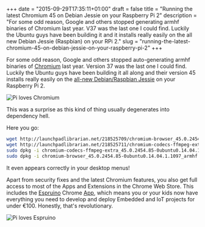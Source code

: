 +++
date = "2015-09-29T17:35:11+01:00"
draft = false
title = "Running the latest Chromium 45 on Debian Jessie on your Raspberry Pi 2"
description = "For some odd reason, Google and others stopped generating armhf binaries of Chromium last year. V37 was the last one I could find. Luckily the Ubuntu guys have been building it and it installs really easily on the all new Debian Jessie (Raspbian) on your RPi 2."
slug = "running-the-latest-chromium-45-on-debian-jessie-on-your-raspberry-pi-2"
+++

For some odd reason, Google and others stopped auto-generating armhf binaries of [Chromium](https://www.chromium.org/Home) last year. Version 37 was the last one I could find. Luckily the Ubuntu guys have been building it all along and their version 45 installs really easily on the [all-new Debian/Raspbian Jessie](https://www.raspberrypi.org/blog/raspbian-jessie-is-here/) on your Raspberry Pi 2.

![Pi loves Chromium](http://conoroneill.net.s3.amazonaws.com/wp-content/uploads/2015/09/pi_heart_chrome.png)

This was a surprise as this kind of thing usually degenerates into dependency hell.

Here you go:

```bash
wget http://launchpadlibrarian.net/218525709/chromium-browser_45.0.2454.85-0ubuntu0.14.04.1.1097_armhf.deb
wget http://launchpadlibrarian.net/218525711/chromium-codecs-ffmpeg-extra_45.0.2454.85-0ubuntu0.14.04.1.1097_armhf.deb
sudo dpkg -i chromium-codecs-ffmpeg-extra_45.0.2454.85-0ubuntu0.14.04.1.1097_armhf.deb
sudo dpkg -i chromium-browser_45.0.2454.85-0ubuntu0.14.04.1.1097_armhf.deb
```

It even appears correctly in your desktop menus!

Apart from security fixes and the latest Chromium features, you also get full access to most of the Apps and Extensions in the Chrome Web Store. This includes the [Espruino](http://www.espruino.com/Order#distributors) Chrome [App](https://chrome.google.com/webstore/detail/espruino-web-ide/bleoifhkdalbjfbobjackfdifdneehpo), which means you or your kids now have everything you need to develop and deploy Embedded and IoT projects for under €100. Honestly, that's revolutionary.

![Pi loves Espruino](http://conoroneill.net.s3.amazonaws.com/wp-content/uploads/2015/09/pi_plus_espruino_small.jpg)
